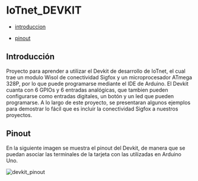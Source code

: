 IoTnet_DEVKIT
===============
-	[introduccion](#Introducción)

-	[pinout](#Pinout)

Introducción
------------

Proyecto para aprender a utilizar el Devkit de desarrollo de IoTnet, el cual trae un modulo Wisol de conectividad Sigfox y un microprocesador ATmega 328P, por lo que puede programarse mediante el IDE de Arduino.
El Devkit cuanta con 6 GPIOs y 6 entradas analógicas, que tambien pueden configurarse como entradas digitales, un botón y un led que pueden programarse. 
A lo largo de este proyecto, se presentaran algunos ejemplos para demostrar lo fácil que es incluir la conectividad Sigfox a nuestros proyectos.

Pinout
------
En la siguiente imagen se muestra el pinout del Devkit, de manera que se puedan asociar las terminales de la tarjeta con las utilizadas en Arduino Uno.

![devkit_pinout](https://github.com/Iotnet/IoTnet_DEVKIT/tree/master/images/devkit_pinout.jpg?raw=true)